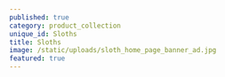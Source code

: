```yaml
---
published: true
category: product_collection
unique_id: Sloths
title: Sloths
image: /static/uploads/sloth_home_page_banner_ad.jpg
featured: true
---
```



